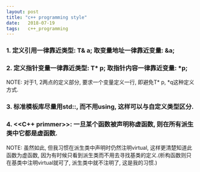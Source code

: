 ```yaml
---
layout: post
title: "c++ programming style"
date:   2018-07-19
tags:   c++_programming
---
```


### 1. 定义引用一律靠近类型: T& a; 取变量地址一律靠近变量: &a;
### 2. 定义指针变量一律靠近类型: T\* p; 取指针内容一律靠近变量: \*p; 

NOTE: 对于1, 2两点的定义部分, 要求一个变量定义一行, 即避免T* p, *q这种定义方式.

### 3. 标准模板库尽量用std::, 而不用using, 这样可以与自定义类型区分.

### 4. <<C++ primmer>>: 一旦某个函数被声明称虚函数, 则在所有派生类中它都是虚函数. 
NOTE: 虽然如此, 但我习惯在派生类中声明时仍然注明virtual, 这样更清楚知道此函数为虚函数, 因为有时候只看到派生类而不用去寻找基类的定义.(析构函数则只在基类中注明virtual就可了, 派生类中就不注明了, 这是我的习惯.)

